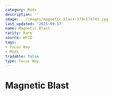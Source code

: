 ```yaml
---
category: Mods
description: ''
image: ../images/magnetic-blast-579c574742.jpg
last_updated: '2025-09-17'
name: Magnetic Blast
rarity: Rare
source: WFCD
tags:
- Focus Way
- Mods
tradable: false
type: Focus Way
---
```


# Magnetic Blast

